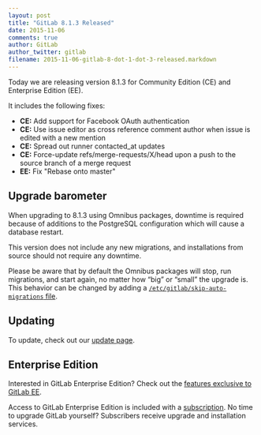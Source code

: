 ```yaml
---
layout: post
title: "GitLab 8.1.3 Released"
date: 2015-11-06
comments: true
author: GitLab
author_twitter: gitlab
filename: 2015-11-06-gitlab-8-dot-1-dot-3-released.markdown
---
```


Today we are releasing version 8.1.3 for Community Edition (CE) and Enterprise
Edition (EE).

It includes the following fixes:

- **CE:** Add support for Facebook OAuth authentication
- **CE:** Use issue editor as cross reference comment author when issue is
  edited with a new mention
- **CE:** Spread out runner contacted_at updates
- **CE:** Force-update refs/merge-requests/X/head upon a push to the source
  branch of a merge request
- **EE:** Fix "Rebase onto master"

<!-- more -->

## Upgrade barometer

When upgrading to 8.1.3 using Omnibus packages, downtime is required because of
additions to the PostgreSQL configuration which will cause a database restart.

This version does not include any new migrations, and installations from source
should not require any downtime.

Please be aware that by default the Omnibus packages will stop, run migrations,
and start again, no matter how “big” or “small” the upgrade is. This behavior
can be changed by adding a [`/etc/gitlab/skip-auto-migrations`
file](http://doc.gitlab.com/omnibus/update/README.html).

## Updating

To update, check out our [update page](https://about.gitlab.com/update).

## Enterprise Edition

Interested in GitLab Enterprise Edition?
Check out the [features exclusive to GitLab EE](http://about.gitlab.com/features/#enterprise).

Access to GitLab Enterprise Edition is included with a [subscription](http://www.gitlab.com/pricing).
No time to upgrade GitLab yourself?
Subscribers receive upgrade and installation services.
